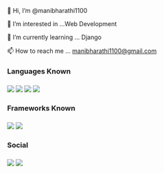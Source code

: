 👋 Hi, I’m @manibharathi1100

👀 I’m interested in ...Web Development

🌱 I’m currently learning ... Django

📫 How to reach me ... manibharathi1100@gmail.com


<h3>Languages Known<h3>

 <img src="https://img.shields.io/badge/HTML5-E34F26?style=for-the-badge&logo=html5&logoColor=white"> 
 <img src="https://img.shields.io/badge/CSS3-1572B6?style=for-the-badge&logo=css3&logoColor=white">
 <img src="https://img.shields.io/badge/Python-FFD43B?style=for-the-badge&logo=python&logoColor=darkgreen">
 <img src="https://img.shields.io/badge/MySQL-00000F?style=for-the-badge&logo=mysql&logoColor=white">
  
<h3>Frameworks Known <h3>
 
  <img src="https://img.shields.io/badge/Django-092E20?style=for-the-badge&logo=django&logoColor=green"> 
  <img src="https://img.shields.io/badge/Git-F05032?style=for-the-badge&logo=git&logoColor=white">
   
<h3>Social<h3>

<a href="www.linkedin.com/in/manibharathi-s-b58792137" target="_blank"><img src="https://img.shields.io/badge/LinkedIn-0077B5?style=for-the-badge&logo=linkedin&logoColor=white"></a> <a href="https://github.com/manibharathi1100" target="_blank"><img src="https://img.shields.io/badge/GitHub-100000?style=for-the-badge&logo=github&logoColor=white"></a>
